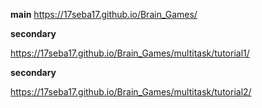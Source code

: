 **main**
https://17seba17.github.io/Brain_Games/

**secondary**

https://17seba17.github.io/Brain_Games/multitask/tutorial1/

**secondary**

https://17seba17.github.io/Brain_Games/multitask/tutorial2/

